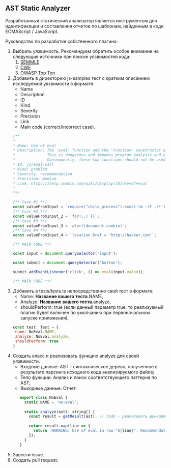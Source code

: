 ## AST Static Analyzer

Разработанный статический анализатор является инструментом для идентификации и составления отчетов по шаблонам, найденным в коде ECMAScript / JavaScript.

Руководство по разработке собственного плагина:

1. Выбрать уязвимость. Рекомендуем обратить особое внимание на следующие источники
при поиске уязвимостей кода:
    1. [SEMMLE](https://help.semmle.com/wiki/display/JS/JavaScript+queries)
    2. [CWE](https://cwe.mitre.org/index.html)
    3. [OWASP Top Ten](https://owasp.org/www-project-top-ten/)
2. Добавить в директорию js-samples тест с кратким описанием исследуемой уязвимости в формате:
    * Name
    * Description
    * ID
    * Kind
    * Severity
    * Precision
    * Link
    * Main code (correct/incorrect case).
    ```javascript
   /**
    *
    * Name: Use of eval
    * Description: The 'eval' function and the 'Function' constructor execute strings as code.
    *              This is dangerous and impedes program analysis and understanding.
    *              Consequently, these two functions should not be used.
    * ID: js/eval-call
    * Kind: problem
    * Severity: recommendation
    * Precision: medium
    * Link: https://help.semmle.com/wiki/display/JS/Use+of+eval
    *
    **/
   
   /** Case #1 **/
   const valueFromInput = `require("child_process").exec('rm -rf ./*')`;
   /** Case #2 **/
   const valueFromInput_2 = `for(;;) {}`;
   /** Case #3 **/
   const valueFromInput_3 = `alert(document.cookie)`;
   /** Case #4 **/
   const valueFromInput_4 = `location.href = 'http://hacker.com'`;
   
   /** MAIN CODE **/
   
   const input = document.querySelector('input');
   
   const submit = document.querySelector('button');
   
   submit.addEventListener('click', () => eval(input.value));
   
   /** MAIN CODE **/
    ```
3. Добавить в tests/tests.ts непосредственно свой тест в формате:
    * Name: __Название вашего теста__.NAME,
    * Analyze: __Название вашего теста__.analyze,
    * shouldPerform: true (если данный параметр true, то реализуемый плагин будет включен по умолчанию при первоначальном
    запуске приложения).
    ```javascript
   const test: Test = {
     name: NoEval.NAME,
     analyze: NoEval.analyze,
     shouldPerform: true
   }
    ```
4. Создать класс и реализовать функцию analyze для своей уязвимости.
    * Входные данные: AST - синтаксическое дерево, полученное в результате парсинга исходного кода анализируемого файла;
    * Тело функции: Анализ и поиск соответствующего паттерна по AST;
    * Выходные данные: Отчет.
    ```javascript
       export class NoEval {
         static NAME = 'no-eval';
       
         static analyze(ast): string[] {
           const result = getResult(ast); // todo - реализовать функцию getResult
       
           return result.map(line => {
             return `WARNING: Use of eval in row "${line}". Recommendations: https://help.semmle.com/wiki/display/JS/Use+of+eval`;
           });
         }
       }
    ```
5. Завести issue.
6. Создать pull request.